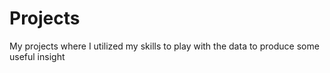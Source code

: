 # Projects
My projects where I utilized my skills to play with the data to produce some useful insight
